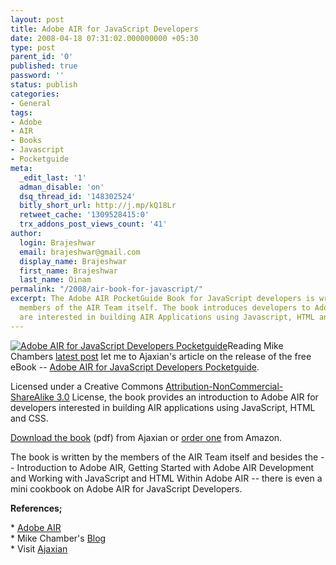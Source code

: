 ```yaml
---
layout: post
title: Adobe AIR for JavaScript Developers
date: 2008-04-18 07:31:02.000000000 +05:30
type: post
parent_id: '0'
published: true
password: ''
status: publish
categories:
- General
tags:
- Adobe
- AIR
- Books
- Javascript
- Pocketguide
meta:
  _edit_last: '1'
  adman_disable: 'on'
  dsq_thread_id: '148302524'
  bitly_short_url: http://j.mp/kQ18Lr
  retweet_cache: '1309528415:0'
  trx_addons_post_views_count: '41'
author:
  login: Brajeshwar
  email: brajeshwar@gmail.com
  display_name: Brajeshwar
  first_name: Brajeshwar
  last_name: Oinam
permalink: "/2008/air-book-for-javascript/"
excerpt: The Adobe AIR PocketGuide Book for JavaScript developers is written by the
  members of the AIR Team itself. The book introduces developers to Adobe AIR who
  are interested in building AIR Applications using Javascript, HTML and CSS.
---
```

<p><a href="http://ajaxian.com/archives/adobe-air-for-javascript-developers-pocketguide"><img src="{{ site.baseurl }}/assets/2008/04/adobe-air-for-javadcript-developers-pocketguide.jpg" alt="Adobe AIR for JavaScript Developers Pocketguide" style="border: 0 none;" /></a>Reading Mike Chambers <a href="http://www.mikechambers.com/blog/2008/04/17/download-adobe-air-10-for-javascript-developers-book/">latest post</a> let me to Ajaxian's article on the release of the free eBook -- <a href="http://ajaxian.com/archives/adobe-air-for-javascript-developers-pocketguide">Adobe AIR for JavaScript Developers Pocketguide</a>.</p>
<p>Licensed under a Creative Commons <a href="http://creativecommons.org/licenses/by-nc-sa/3.0/">Attribution-NonCommercial-ShareAlike 3.0</a> License, the book provides an introduction to Adobe AIR for developers interested in building AIR applications using JavaScript, HTML and CSS.</p>
<p><a href="http://onair.adobe.com/files/AIRforJSDevPocketGuide.pdf?sdid=CEYFA">Download the book</a> (pdf) from Ajaxian or <a href="http://www.amazon.com/Adobe-JavaScript-Developers-Pocket-Guides/dp/0596518374/">order one</a> from Amazon.</p>
<p>The book is written by the members of the AIR Team itself and besides the -- Introduction to Adobe AIR, Getting Started with Adobe AIR Development and Working with JavaScript and HTML Within Adobe AIR -- there is even a mini cookbook on Adobe AIR for JavaScript Developers.</p>
<p><strong>References;</strong></p>
<p>* <a href="http://www.adobe.com/go/air/">Adobe AIR</a><br />
* Mike Chamber's <a href="http://www.mikechambers.com/blog/">Blog</a><br />
* Visit <a href="http://ajaxian.com/">Ajaxian</a></p>
